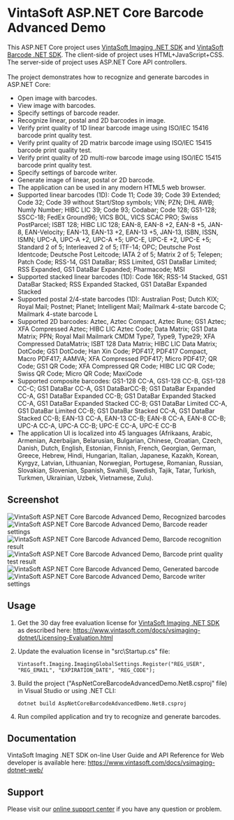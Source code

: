 # VintaSoft ASP.NET Core Barcode Advanced Demo

This ASP.NET Core project uses <a href="https://www.vintasoft.com/vsimaging-dotnet-index.html">VintaSoft Imaging .NET SDK</a> and <a href="https://www.vintasoft.com/vsbarcode-dotnet-index.html">VintaSoft Barcode .NET SDK</a>.
The client-side of project uses HTML+JavaScript+CSS. The server-side of project uses ASP.NET Core API controllers.<br />
<br />
The project demonstrates how to recognize and generate barcodes in ASP.NET Core:
* Open image with barcodes.
* View image with barcodes.
* Specify settings of barcode reader.
* Recognize linear, postal and 2D barcodes in image.
* Verify print quality of 1D linear barcode image using ISO/IEC 15416 barcode print quality test.
* Verify print quality of 2D matrix barcode image using ISO/IEC 15415 barcode print quality test.
* Verify print quality of 2D multi-row barcode image using ISO/IEC 15415 barcode print quality test.
* Specify settings of barcode writer.
* Generate image of linear, postal or 2D barcode.
* The application can be used in any modern HTML5 web browser.
* Supported linear barcodes (1D): Code 11; Code 39; Code 39 Extended; Code 32; Code 39 without Start/Stop symbols; VIN; PZN; DHL AWB; Numly Number; HIBC LIC 39; Code 93; Codabar; Code 128; GS1-128; SSCC-18; FedEx Ground96; VICS BOL, VICS SCAC PRO; Swiss PostParcel; ISBT 128; HIBC LIC 128; EAN-8, EAN-8 +2, EAN-8 +5, JAN-8, EAN-Velocity; EAN-13, EAN-13 +2, EAN-13 +5, JAN-13, ISBN, ISSN, ISMN; UPC-A, UPC-A +2, UPC-A +5; UPC-E, UPC-E +2, UPC-E +5; Standard 2 of 5; Interleaved 2 of 5; ITF-14; OPC; Deutsche Post Identcode; Deutsche Post Leitcode; IATA 2 of 5; Matrix 2 of 5; Telepen; Patch Code; RSS-14, GS1 DataBar; RSS Limited, GS1 DataBar Limited; RSS Expanded, GS1 DataBar Expanded; Pharmacode; MSI
* Supported stacked linear barcodes (1D): Code 16K; RSS-14 Stacked, GS1 DataBar Stacked; RSS Expanded Stacked, GS1 DataBar Expanded Stacked
* Supported postal 2/4-state barcodes (1D): Australian Post; Dutch KIX; Royal Mail; Postnet; Planet; Intelligent Mail; Mailmark 4-state barcode C; Mailmark 4-state barcode L
* Supported 2D barcodes: Aztec, Aztec Compact, Aztec Rune; GS1 Aztec; XFA Compressed Aztec; HIBC LIC Aztec Code; Data Matrix; GS1 Data Matrix; PPN; Royal Mail Mailmark CMDM Type7, Type9, Type29; XFA Compressed DataMatrix; ISBT 128 Data Matrix; HIBC LIC Data Matrix; DotCode; GS1 DotCode; Han Xin Code; PDF417, PDF417 Compact, Macro PDF417; AAMVA; XFA Compressed PDF417; Micro PDF417; QR Code; GS1 QR Code; XFA Compressed QR Code; HIBC LIC QR Code; Swiss QR Code; Micro QR Code; MaxiCode
* Supported composite barcodes: GS1-128 CC-A, GS1-128 CC-B, GS1-128 CC-C; GS1 DataBar CC-A, GS1 DataBarCC-B; GS1 DataBar Expanded CC-A, GS1 DataBar Expanded CC-B; GS1 DataBar Expanded Stacked CC-A, GS1 DataBar Expanded Stacked CC-B; GS1 DataBar Limited CC-A, GS1 DataBar Limited CC-B; GS1 DataBar Stacked CC-A, GS1 DataBar Stacked CC-B; EAN-13 CC-A, EAN-13 CC-B; EAN-8 CC-A, EAN-8 CC-B; UPC-A CC-A, UPC-A CC-B; UPC-E CC-A, UPC-E CC-B
* The application UI is localized into 45 languages (Afrikaans, Arabic, Armenian, Azerbaijan, Belarusian, Bulgarian, Chinese, Croatian, Czech, Danish, Dutch, English, Estonian, Finnish, French, Georgian, German, Greece, Hebrew, Hindi, Hungarian, Italian, Japanese, Kazakh, Korean, Kyrgyz, Latvian, Lithuanian, Norwegian, Portugese, Romanian, Russian, Slovakian, Slovenian, Spanish, Swahili, Swedish, Tajik, Tatar, Turkish, Turkmen, Ukrainian, Uzbek, Vietnamese, Zulu).


## Screenshot
<img src="vintasoft_aspnet.core-barcode_advanced_demo-recognized_barcodes.png" title="VintaSoft ASP.NET Core Barcode Advanced Demo, Recognized barcodes"><br />
<img src="vintasoft_aspnet.core-barcode_advanced_demo-barcode_reader_settings.png" title="VintaSoft ASP.NET Core Barcode Advanced Demo, Barcode reader settings"><br />
<img src="vintasoft_aspnet.core-barcode_advanced_demo-barcode_recognition_result.png" title="VintaSoft ASP.NET Core Barcode Advanced Demo, Barcode recognition result"><br />
<img src="vintasoft_aspnet.core-barcode_advanced_demo-barcode_print_quality_test_result.png" title="VintaSoft ASP.NET Core Barcode Advanced Demo, Barcode print quality test result"><br />
<img src="vintasoft_aspnet.core-barcode_advanced_demo-generated_barcode.png" title="VintaSoft ASP.NET Core Barcode Advanced Demo, Generated barcode"><br />
<img src="vintasoft_aspnet.core-barcode_advanced_demo-barcode_writer_settings.png" title="VintaSoft ASP.NET Core Barcode Advanced Demo, Barcode writer settings"><br />


## Usage
1. Get the 30 day free evaluation license for <a href="https://www.vintasoft.com/vsimaging-dotnet-index.html" target="_blank">VintaSoft Imaging .NET SDK</a> as described here: <a href="https://www.vintasoft.com/docs/vsimaging-dotnet/Licensing-Evaluation.html" target="_blank">https://www.vintasoft.com/docs/vsimaging-dotnet/Licensing-Evaluation.html</a>

2. Update the evaluation license in "src\Startup.cs" file:
   ```
   Vintasoft.Imaging.ImagingGlobalSettings.Register("REG_USER", "REG_EMAIL", "EXPIRATION_DATE", "REG_CODE");
   ```

3. Build the project ("AspNetCoreBarcodeAdvancedDemo.Net8.csproj" file) in Visual Studio or using .NET CLI:
   ```
   dotnet build AspNetCoreBarcodeAdvancedDemo.Net8.csproj
   ```

4. Run compiled application and try to recognize and generate barcodes.


## Documentation
VintaSoft Imaging .NET SDK on-line User Guide and API Reference for Web developer is available here: https://www.vintasoft.com/docs/vsimaging-dotnet-web/


## Support
Please visit our <a href="https://myaccount.vintasoft.com/">online support center</a> if you have any question or problem.
